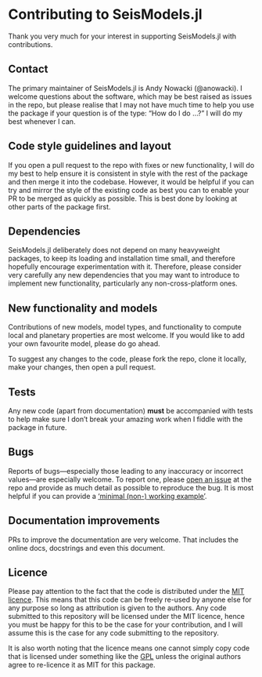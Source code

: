 # Contributing to SeisModels.jl

Thank you very much for your interest in supporting
SeisModels.jl with contributions.


## Contact

The primary maintainer of SeisModels.jl is Andy Nowacki
(@anowacki).  I welcome questions about the software,
which may be best raised as issues in the repo, but please
realise that I may not have much time to help you use the
package if your question is of the type: “How do I do …?”
I will do my best whenever I can.


## Code style guidelines and layout

If you open a pull request to the repo with fixes or new
functionality, I will do my best to help ensure it is
consistent in style with the rest of the package and then
merge it into the codebase.
However, it would be helpful if you can try and mirror
the style of the existing code as best you can to enable
your PR to be merged as quickly as possible.  This is best
done by looking at other parts of the package first.


## Dependencies

SeisModels.jl deliberately does not depend on many heavyweight
packages, to keep its loading and installation time small, and
therefore hopefully encourage experimentation with it.  Therefore,
please consider very carefully any new dependencies that you
may want to introduce to implement new functionality,
particularly any non-cross-platform ones.


## New functionality and models

Contributions of new models, model types, and functionality
to compute local and planetary properties are most welcome.
If you would like to add your own favourite model, please do
go ahead.

To suggest any changes to the code, please fork the repo,
clone it locally, make your changes, then open a pull request.


## Tests

Any new code (apart from documentation) **must** be accompanied
with tests to help make sure I don’t break your amazing work
when I fiddle with the package in future.


## Bugs

Reports of bugs—especially those leading to any inaccuracy
or incorrect values—are especially welcome.  To report one, please
[open an issue](https://github.com/anowacki/SeisModels.jl/issues/new)
at the repo and provide as much detail as possible to
reproduce the bug.  It is most helpful if you can provide
a [‘minimal (non-) working example’](https://stackoverflow.com/help/minimal-reproducible-example).


## Documentation improvements

PRs to improve the documentation are very welcome.  That includes
the online docs, docstrings and even this document.


## Licence

Please pay attention to the fact that the code is distributed
under the [MIT licence](https://en.wikipedia.org/wiki/MIT_License).
This means that this code can be freely re-used by anyone else
for any purpose so long as attribution is given to the authors.
Any code submitted to this repository will be licensed under the
MIT licence, hence you must be happy for this to be the case
for your contribution, and I will assume this is the case for
any code submitting to the repository.

It is also worth noting that the licence means one cannot simply
copy code that is licensed under something like the
[GPL](https://en.wikipedia.org/wiki/GNU_General_Public_License)
unless the original authors agree to re-licence it as MIT for
this package.
